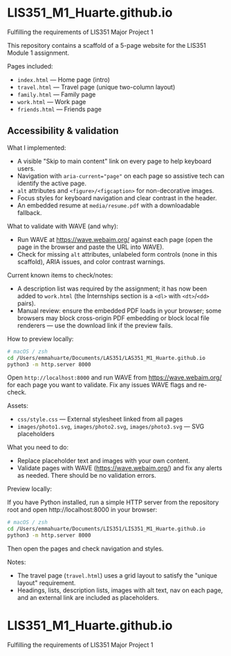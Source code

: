 # LIS351_M1_Huarte.github.io
Fulfilling the requirements of LIS351 Major Project 1

This repository contains a scaffold of a 5-page website for the LIS351 Module 1 assignment.

Pages included:
- `index.html` — Home page (intro)
- `travel.html` — Travel page (unique two-column layout)
- `family.html` — Family page
- `work.html` — Work page
- `friends.html` — Friends page

## Accessibility & validation

What I implemented:
- A visible "Skip to main content" link on every page to help keyboard users.
- Navigation with `aria-current="page"` on each page so assistive tech can identify the active page.
- `alt` attributes and `<figure>/<figcaption>` for non-decorative images.
- Focus styles for keyboard navigation and clear contrast in the header.
- An embedded resume at `media/resume.pdf` with a downloadable fallback.

What to validate with WAVE (and why):
- Run WAVE at https://wave.webaim.org/ against each page (open the page in the browser and paste the URL into WAVE).
- Check for missing `alt` attributes, unlabeled form controls (none in this scaffold), ARIA issues, and color contrast warnings.

Current known items to check/notes:
- A description list was required by the assignment; it has now been added to `work.html` (the Internships section is a `<dl>` with `<dt>`/`<dd>` pairs).
- Manual review: ensure the embedded PDF loads in your browser; some browsers may block cross-origin PDF embedding or block local file renderers — use the download link if the preview fails.

How to preview locally:

```bash
# macOS / zsh
cd /Users/emmahuarte/Documents/LAS351/LAS351_M1_Huarte.github.io
python3 -m http.server 8000
```

Open `http://localhost:8000` and run WAVE from https://wave.webaim.org/ for each page you want to validate. Fix any issues WAVE flags and re-check.

Assets:
- `css/style.css` — External stylesheet linked from all pages
- `images/photo1.svg`, `images/photo2.svg`, `images/photo3.svg` — SVG placeholders

What you need to do:
- Replace placeholder text and images with your own content.
- Validate pages with WAVE (https://wave.webaim.org/) and fix any alerts as needed. There should be no validation errors.

Preview locally:

If you have Python installed, run a simple HTTP server from the repository root and open http://localhost:8000 in your browser:

```bash
# macOS / zsh
cd /Users/emmahuarte/Documents/LIS351/LIS351_M1_Huarte.github.io
python3 -m http.server 8000
```

Then open the pages and check navigation and styles.

Notes:
- The travel page (`travel.html`) uses a grid layout to satisfy the "unique layout" requirement.
- Headings, lists, description lists, images with alt text, nav on each page, and an external link are included as placeholders.
# LIS351_M1_Huarte.github.io
Fulfilling the requirements of LIS351 Major Project 1
